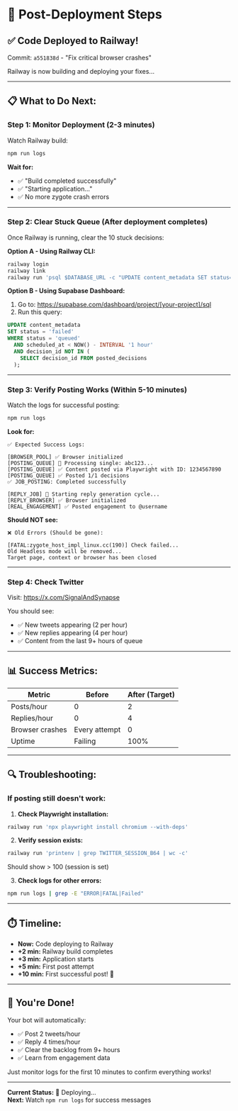 # 🚀 Post-Deployment Steps

## ✅ Code Deployed to Railway!

Commit: `a551838d` - "Fix critical browser crashes"

Railway is now building and deploying your fixes...

---

## 📋 What to Do Next:

### Step 1: Monitor Deployment (2-3 minutes)

Watch Railway build:
```bash
npm run logs
```

**Wait for:**
- ✅ "Build completed successfully"
- ✅ "Starting application..."
- ✅ No more zygote crash errors

---

### Step 2: Clear Stuck Queue (After deployment completes)

Once Railway is running, clear the 10 stuck decisions:

**Option A - Using Railway CLI:**
```bash
railway login
railway link
railway run 'psql $DATABASE_URL -c "UPDATE content_metadata SET status='"'"'failed'"'"' WHERE status='"'"'queued'"'"' AND scheduled_at < NOW() - INTERVAL '"'"'1 hour'"'"';"'
```

**Option B - Using Supabase Dashboard:**
1. Go to: https://supabase.com/dashboard/project/[your-project]/sql
2. Run this query:
```sql
UPDATE content_metadata
SET status = 'failed'
WHERE status = 'queued'
  AND scheduled_at < NOW() - INTERVAL '1 hour'
  AND decision_id NOT IN (
    SELECT decision_id FROM posted_decisions
  );
```

---

### Step 3: Verify Posting Works (Within 5-10 minutes)

Watch the logs for successful posting:
```bash
npm run logs
```

**Look for:**
```
✅ Expected Success Logs:

[BROWSER_POOL] ✅ Browser initialized
[POSTING_QUEUE] 📮 Processing single: abc123...
[POSTING_QUEUE] ✅ Content posted via Playwright with ID: 1234567890
[POSTING_QUEUE] ✅ Posted 1/1 decisions
✅ JOB_POSTING: Completed successfully

[REPLY_JOB] 💬 Starting reply generation cycle...
[REPLY_BROWSER] ✅ Browser initialized
[REAL_ENGAGEMENT] ✅ Posted engagement to @username
```

**Should NOT see:**
```
❌ Old Errors (Should be gone):

[FATAL:zygote_host_impl_linux.cc(190)] Check failed...
Old Headless mode will be removed...
Target page, context or browser has been closed
```

---

### Step 4: Check Twitter

Visit: https://x.com/SignalAndSynapse

You should see:
- ✅ New tweets appearing (2 per hour)
- ✅ New replies appearing (4 per hour)
- ✅ Content from the last 9+ hours of queue

---

## 📊 Success Metrics:

| Metric | Before | After (Target) |
|--------|--------|----------------|
| Posts/hour | 0 | 2 |
| Replies/hour | 0 | 4 |
| Browser crashes | Every attempt | 0 |
| Uptime | Failing | 100% |

---

## 🔍 Troubleshooting:

### If posting still doesn't work:

1. **Check Playwright installation:**
```bash
railway run 'npx playwright install chromium --with-deps'
```

2. **Verify session exists:**
```bash
railway run 'printenv | grep TWITTER_SESSION_B64 | wc -c'
```
Should show > 100 (session is set)

3. **Check logs for other errors:**
```bash
npm run logs | grep -E "ERROR|FATAL|Failed"
```

---

## ⏱️ Timeline:

- **Now:** Code deploying to Railway
- **+2 min:** Railway build completes
- **+3 min:** Application starts
- **+5 min:** First post attempt
- **+10 min:** First successful post! 🎉

---

## 🎯 You're Done!

Your bot will automatically:
- ✅ Post 2 tweets/hour
- ✅ Reply 4 times/hour
- ✅ Clear the backlog from 9+ hours
- ✅ Learn from engagement data

Just monitor logs for the first 10 minutes to confirm everything works!

---

**Current Status:** 🚀 Deploying...  
**Next:** Watch `npm run logs` for success messages

